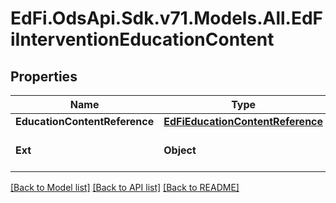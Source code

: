 # EdFi.OdsApi.Sdk.v71.Models.All.EdFiInterventionEducationContent

## Properties

Name | Type | Description | Notes
------------ | ------------- | ------------- | -------------
**EducationContentReference** | [**EdFiEducationContentReference**](EdFiEducationContentReference.md) |  | 
**Ext** | **Object** | Extensions to the InterventionEducationContent entity. | [optional] 

[[Back to Model list]](../README.md#documentation-for-models) [[Back to API list]](../README.md#documentation-for-api-endpoints) [[Back to README]](../README.md)

